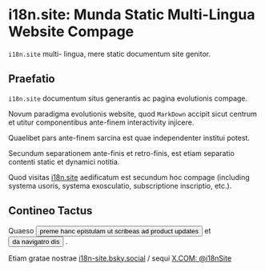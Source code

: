 # i18n.site: Munda Static Multi-Lingua Website Compage

`i18n.site` multi- lingua, mere static documentum site genitor.

## Praefatio

`i18n.site` documentum situs generantis ac pagina evolutionis compage.

Novum paradigma evolutionis website, quod `MarkDown` accipit sicut centrum et utitur componentibus ante-finem interactivity injicere.

Quaelibet pars ante-finem sarcina est quae independenter institui potest.

Secundum separationem ante-finis et retro-finis, est etiam separatio contenti static et dynamici notitia.

Quod visitas [i18n.site](/) aedificatum est secundum hoc compage (including systema usoris, systema exosculatio, subscriptione inscriptio, etc.).

## Contineo Tactus

Quaeso <button onclick="mailsub()">preme hanc epistulam ut scribeas ad product updates</button> et <button onclick="webpush()">da navigatro dis</button> .

Etiam gratae nostrae [i18n-site.bsky.social](https://bsky.app/profile/i18n-site.bsky.social) / sequi [X.COM: @i18nSite](https://x.com/i18nSite)
